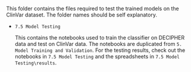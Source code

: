 This folder contains the files required to test the trained models on the ClinVar dataset. The folder names should be self explanatory.

* `7.5 Model Testing`

  This contains the notebooks used to train the classifier on DECIPHER data and test on ClinVar data. The notebooks are duplicated from `5. Model Training and Validation`. For the testing results, check out the notebooks in `7.5 Model Testing` and the spreadsheets in `7.5 Model Testing\results`.
